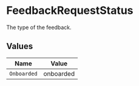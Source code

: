 # FeedbackRequestStatus

The type of the feedback.


## Values

| Name        | Value       |
| ----------- | ----------- |
| `Onboarded` | onboarded   |